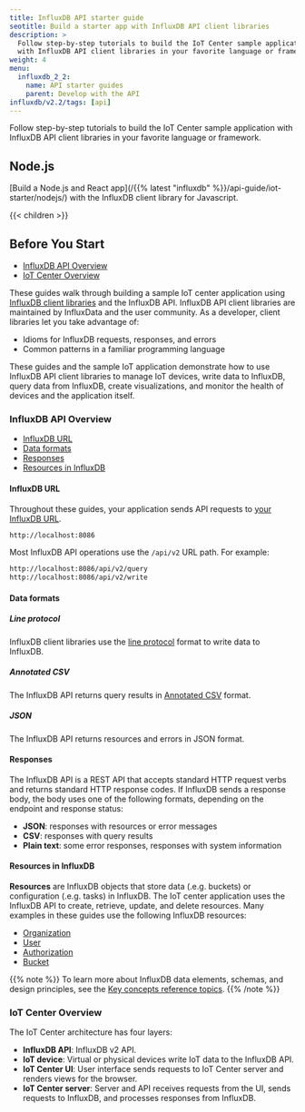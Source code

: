 ```yaml
---
title: InfluxDB API starter guide
seotitle: Build a starter app with InfluxDB API client libraries
description: >
  Follow step-by-step tutorials to build the IoT Center sample application
  with InfluxDB API client libraries in your favorite language or framework.
weight: 4
menu:
  influxdb_2_2:
    name: API starter guides
    parent: Develop with the API
influxdb/v2.2/tags: [api]
---
```


Follow step-by-step tutorials to build the IoT Center sample application
with InfluxDB API client libraries in your favorite language or framework.

## Node.js

[Build a Node.js and React app](/{{% latest "influxdb" %}}/api-guide/iot-starter/nodejs/)
with the InfluxDB client library for Javascript.

{{< children >}}

## Before You Start

- [InfluxDB API Overview](#influxdb-api-overview)
- [IoT Center Overview](#iot-center-overview)

These guides walk through building a sample IoT center application using 
[InfluxDB client libraries](/influxdb/v2.2/api-guide/client-libraries/) and the InfluxDB API.
InfluxDB API client libraries are maintained by InfluxData and the user 
community. As a developer, client libraries let you take advantage of:
- Idioms for InfluxDB requests, responses, and errors
- Common patterns in a familiar programming language

These guides and the sample IoT application demonstrate how to use InfluxDB API 
client libraries to manage IoT devices, write data to InfluxDB, query data from 
InfluxDB, create visualizations, and monitor the health of devices and the 
application itself.


### InfluxDB API Overview

- [InfluxDB URL](#influxdb-url)
- [Data formats](#data-formats)
- [Responses](#responses)
- [Resources in InfluxDB](#resources-in-influxdb)

#### InfluxDB URL
Throughout these guides, your application sends API requests to [your InfluxDB URL](/influxdb/v2.2/reference/urls/).
```sh
http://localhost:8086
```

Most InfluxDB API operations use the `/api/v2` URL path. For example:
```sh
http://localhost:8086/api/v2/query
http://localhost:8086/api/v2/write
```

#### Data formats

##### Line protocol
InfluxDB client libraries use the [line protocol](/influxdb/v2.2/reference/syntax/line-protocol/) format to write data to InfluxDB.

##### Annotated CSV
The InfluxDB API returns query results in [Annotated CSV](/influxdb/v2.2/reference/syntax/annotated-csv/) format.

##### JSON
The InfluxDB API returns resources and errors in JSON format.

#### Responses
The InfluxDB API is a REST API that accepts standard HTTP request verbs
and returns standard HTTP response codes. If InfluxDB sends a response body, the body
uses one of the following formats, depending on the endpoint and response status:
- **JSON**: responses with resources or error messages
- **CSV**: responses with query results
- **Plain text**: some error responses, responses with system information

#### Resources in InfluxDB
**Resources** are InfluxDB objects that store data (.e.g. buckets) or configuration (.e.g. tasks) in InfluxDB.
The IoT center application uses the InfluxDB API to create, retrieve, update, and delete resources.
Many examples in these guides use the following InfluxDB resources:

- [Organization](/influxdb/v2.2/reference/glossary/#organization)
- [User](/influxdb/v2.2/reference/glossary/#user)
- [Authorization](/influxdb/v2.2/reference/glossary/#authorization)
- [Bucket](/influxdb/v2.2/reference/glossary/#bucket)

{{% note %}}
To learn more about InfluxDB data elements, schemas, and design principles, see the
[Key concepts reference topics](influxdb/v2.1/reference/key-concepts/).
{{% /note %}}


### IoT Center Overview

The IoT Center architecture has four layers:

- **InfluxDB API**: InfluxDB v2 API.
- **IoT device**: Virtual or physical devices write IoT data to the InfluxDB API.
- **IoT Center UI**: User interface sends requests to IoT Center server and renders views for the browser.
- **IoT Center server**: Server and API receives requests from the UI, sends requests to InfluxDB,
  and processes responses from InfluxDB.